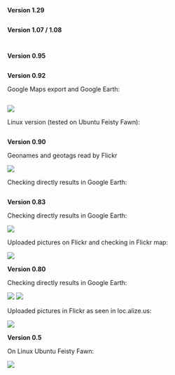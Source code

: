 **Version 1.29**

![![](http://farm8.staticflickr.com/7039/6972748535_6d59aaeb1a.jpg)](http://farm8.staticflickr.com/7039/6972748535_82b222a2d2_o.jpg)

**Version 1.07 / 1.08**

![![](http://farm2.static.flickr.com/1309/780629458_535628537b.jpg)](http://farm2.static.flickr.com/1309/780629458_6e21c96ac5_o.jpg)

![![](http://farm2.static.flickr.com/1266/840388084_f8c9c29586.jpg)](http://farm2.static.flickr.com/1266/840388084_877191980b_o.jpg)

**Version 0.95**

![![](http://farm1.static.flickr.com/220/494076867_1e236ce310.jpg)](http://farm1.static.flickr.com/220/494076867_f6d1da9607_o.jpg)

**Version 0.92**

Google Maps export and Google Earth:

![![](http://farm1.static.flickr.com/171/478403489_9d9dfb435d.jpg)](http://farm1.static.flickr.com/171/478403489_7621c88dd2_o.jpg)

[![](http://farm1.static.flickr.com/169/480434063_27d7cea189.jpg)](http://www.flickr.com/photo_zoom.gne?id=480434063&size=o)

Linux version (tested on Ubuntu Feisty Fawn):

![![](http://farm1.static.flickr.com/194/480471894_5f99ca29a8_m.jpg)](http://farm1.static.flickr.com/194/480471894_077a98b48e_o.png)


**Version 0.90**

Geonames and geotags read by Flickr

[![](http://farm1.static.flickr.com/223/465037997_8038a714ac.jpg)](http://www.flickr.com/photo_zoom.gne?id=465037997&size=o)

Checking directly results in Google Earth:

![![](http://farm1.static.flickr.com/183/465169357_8a66c299d0.jpg)](http://farm1.static.flickr.com/183/465169357_25b5e38a21_o.jpg)

**Version 0.83**

Checking directly results in Google Earth:

[![](http://farm1.static.flickr.com/251/451406044_62d5ae804f.jpg)](http://www.flickr.com/photo_zoom.gne?id=451406044&size=o)

Uploaded pictures on Flickr and checking in Flickr map:

[![](http://farm1.static.flickr.com/234/451413024_af01d5df0e.jpg)](http://www.flickr.com/photo_zoom.gne?id=451413024&size=o)

**Version 0.80**

Checking directly results in Google Earth:

[![](http://farm1.static.flickr.com/237/445300384_1b25375302.jpg)](http://www.flickr.com/photo_zoom.gne?id=445300384&size=o)
[![](http://farm1.static.flickr.com/185/448777940_a05f0ae29c.jpg)](http://www.flickr.com/photo_zoom.gne?id=448777940&size=o)

Uploaded pictures in Flickr as seen in loc.alize.us:

[![](http://farm1.static.flickr.com/194/449392074_45b24abd9e.jpg)](http://www.flickr.com/photo_zoom.gne?id=449392074&size=o)

**Version 0.5**

On Linux Ubuntu Feisty Fawn:

[![](http://farm1.static.flickr.com/173/430807544_813fd17758_m.jpg)](http://www.flickr.com/photo_zoom.gne?id=430807544&size=o)